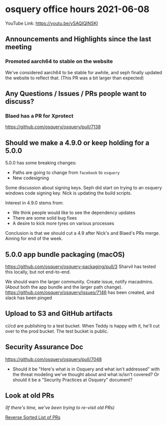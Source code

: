 # osquery office hours 2021-06-08

YouTube Link: https://youtu.be/ySAQlQINSKI

## Announcements and Highlights since the last meeting

### Promoted aarch64 to stable on the website

We've considered aarch64 to be stable for awhile, and seph finally updated the website to reflect that. (This PR was a bit larger than expected)

## Any Questions / Issues / PRs people want to discuss?

### Blaed has a PR for Xprotect

https://github.com/osquery/osquery/pull/7138

## Should we make a 4.9.0 or keep holding for a 5.0.0

5.0.0 has some breaking changes:
* Paths are going to change from `facebook` to `osquery`
* New codesigning

Some discussion about signing keys. Seph did start on trying to an osquery windows code signing key. Nick is updating the build scripts. 

Interest in 4.9.0 stems from:
* We think people would like to see the dependency updates
* There are some solid bug fixes
* A desire to kick more tyres on various processes

Conclusion is that we should cut a 4.9 after Nick's and Blaed's PRs merge. Aiming for end of the week. 

## 5.0.0 app bundle packaging (macOS)

https://github.com/osquery/osquery-packaging/pull/3 Sharvil has tested this locally, but not end-to-end.

We should warn the larger community. Create issue, notify macadmins. (About both the app bundle and the larger path change). https://github.com/osquery/osquery/issues/7146 has been created, and slack has been pinged

## Upload to S3 and GitHub artifacts

ci/cd are publishing to a test bucket. When Teddy is happy with it, he'll cut over to the prod bucket. The test bucket is public. 

## Security Assurance Doc

https://github.com/osquery/osquery/pull/7048

* Should it be "Here's what is in Osquery and what isn't addressed" with the threat modeling we've thought about and what is/isn't covered? Or should it be a "Security Practices at Osquery" document?

## Look at old PRs 

_(If there's time, we've been trying to re-visit old PRs)_

[Reverse Sorted List of PRs](https://github.com/osquery/osquery/pulls?q=is%3Apr+is%3Aopen+sort%3Acreated-asc)
